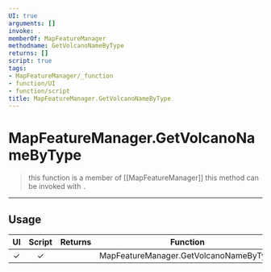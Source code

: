 ```yaml
---
UI: true
arguments: []
invoke: .
memberOf: MapFeatureManager
methodname: GetVolcanoNameByType
returns: []
script: true
tags:
- MapFeatureManager/_function
- function/UI
- function/script
title: MapFeatureManager.GetVolcanoNameByType
---
```

# MapFeatureManager.GetVolcanoNameByType
> this function is a member of [[MapFeatureManager]]
> this method can be invoked with `.`
-----
## Usage
|  UI | Script | Returns | Function | Arguments |
|:---:|:------:|-------:|:--------:|:---------|
|✓|✓||MapFeatureManager.GetVolcanoNameByType||
